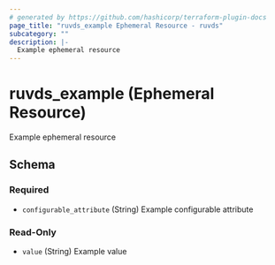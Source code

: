 ```yaml
---
# generated by https://github.com/hashicorp/terraform-plugin-docs
page_title: "ruvds_example Ephemeral Resource - ruvds"
subcategory: ""
description: |-
  Example ephemeral resource
---
```


# ruvds_example (Ephemeral Resource)

Example ephemeral resource



<!-- schema generated by tfplugindocs -->
## Schema

### Required

- `configurable_attribute` (String) Example configurable attribute

### Read-Only

- `value` (String) Example value
